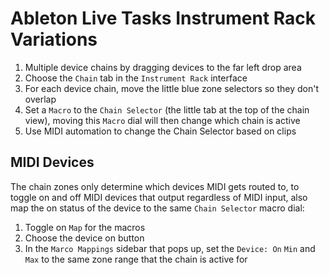 # Ableton Live Tasks Instrument Rack Variations

1. Multiple device chains by dragging devices to the far left drop area
2. Choose the `Chain` tab in the `Instrument Rack` interface
3. For each device chain, move the little blue zone selectors so they don't overlap
4. Set a `Macro` to the `Chain Selector` (the little tab at the top of the chain view), moving this `Macro` dial will then change which chain is active
5. Use MIDI automation to change the Chain Selector based on clips

## MIDI Devices

The chain zones only determine which devices MIDI gets routed to, to toggle on and off MIDI devices that output regardless of MIDI input, also map the on status of the device to the same `Chain Selector` macro dial:

1. Toggle on `Map` for the macros
2. Choose the device on button
3. In the `Marco Mappings` sidebar that pops up, set the `Device: On` `Min` and `Max` to the same zone range that the chain is active for
